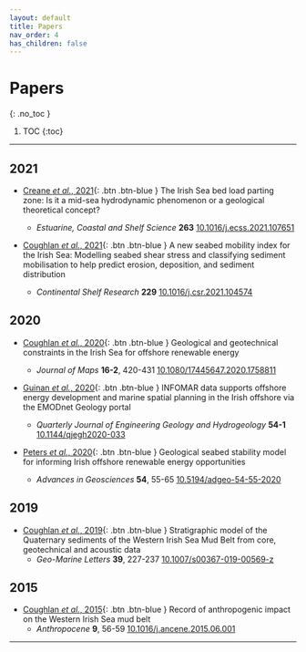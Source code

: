 ```yaml
---
layout: default
title: Papers
nav_order: 4
has_children: false
---
```

<!-- markdownlint-disable MD014 MD022 MD025 MD033 MD040 -->

# Papers
{: .no_toc }

1. TOC
{:toc}

---

## 2021

* [Creane *et al.*, 2021](https://www.sciencedirect.com/science/article/pii/S027277142100500X){: .btn .btn-blue } The Irish Sea bed load parting zone: Is it a mid-sea hydrodynamic phenomenon or a geological theoretical concept?
  *  *Estuarine, Coastal and Shelf Science* **263** [10.1016/j.ecss.2021.107651](https://doi.org/10.1016/j.ecss.2021.107651) 

* [Coughlan *et al.*, 2021](https://www.sciencedirect.com/science/article/pii/S0278434321002302){: .btn .btn-blue } A new seabed mobility index for the Irish Sea: Modelling seabed shear stress and classifying sediment mobilisation to help predict erosion, deposition, and sediment distribution
  * *Continental Shelf Research* **229** [10.1016/j.csr.2021.104574](https://doi.org/10.1016/j.csr.2021.104574) 

## 2020

* [Coughlan *et al.*, 2020](https://www.tandfonline.com/doi/full/10.1080/17445647.2020.1758811){: .btn .btn-blue } Geological and geotechnical constraints in the Irish Sea for offshore renewable energy
  * *Journal of Maps* **16-2**, 420-431 [10.1080/17445647.2020.1758811](https://doi.org/10.1080/17445647.2020.1758811)

* [Guinan *et al.*, 2020](https://pubs.geoscienceworld.org/qjegh/article/54/1/qjegh2020-033/588270/INFOMAR-data-supports-offshore-energy-development?doi=10.1144%2fqjegh2020-033){: .btn .btn-blue } INFOMAR data supports offshore energy development and marine spatial planning in the Irish offshore via the EMODnet Geology portal
  * *Quarterly Journal of Engineering Geology and Hydrogeology* **54-1** [10.1144/qjegh2020-033](https://doi.org/10.1144/qjegh2020-033)

* [Peters *et al.*, 2020](https://adgeo.copernicus.org/articles/54/55/2020/){: .btn .btn-blue } Geological seabed stability model for informing Irish offshore renewable energy opportunities
  * *Advances in Geosciences* **54**, 55-65 [10.5194/adgeo-54-55-2020](https://doi.org/10.5194/adgeo-54-55-2020)

## 2019

* [Coughlan *et al.*, 2019](https://link.springer.com/article/10.1007%2Fs00367-019-00569-z){: .btn .btn-blue } Stratigraphic model of the Quaternary sediments of the Western Irish Sea Mud Belt from core, geotechnical and acoustic data
  * *Geo-Marine Letters* **39**, 227-237 [10.1007/s00367-019-00569-z](https://doi.org/10.1007/s00367-019-00569-z)

## 2015

* [Coughlan *et al.*, 2015](https://www.sciencedirect.com/science/article/abs/pii/S2213305415300060){: .btn .btn-blue } Record of anthropogenic impact on the Western Irish Sea mud belt
  * *Anthropocene* **9**, 56-59 [10.1016/j.ancene.2015.06.001](https://doi.org/10.1016/j.ancene.2015.06.001)
---
